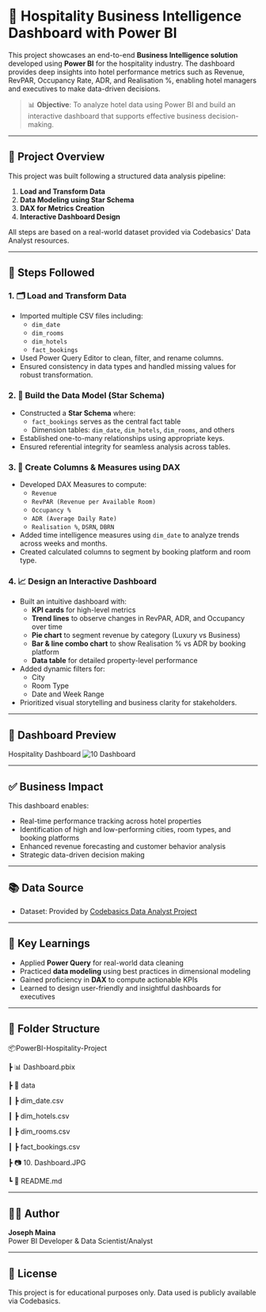 # 🏨 Hospitality Business Intelligence Dashboard with Power BI

This project showcases an end-to-end **Business Intelligence solution** developed using **Power BI** for the hospitality industry. The dashboard provides deep insights into hotel performance metrics such as Revenue, RevPAR, Occupancy Rate, ADR, and Realisation %, enabling hotel managers and executives to make data-driven decisions.

> 📊 **Objective**: To analyze hotel data using Power BI and build an interactive dashboard that supports effective business decision-making.

---

## 🚀 Project Overview

This project was built following a structured data analysis pipeline:

1. **Load and Transform Data**
2. **Data Modeling using Star Schema**
3. **DAX for Metrics Creation**
4. **Interactive Dashboard Design**

All steps are based on a real-world dataset provided via Codebasics' Data Analyst resources.

---

## 🔧 Steps Followed

### 1. 🗂️ Load and Transform Data
- Imported multiple CSV files including:
  - `dim_date`
  - `dim_rooms`
  - `dim_hotels`
  - `fact_bookings`
- Used Power Query Editor to clean, filter, and rename columns.
- Ensured consistency in data types and handled missing values for robust transformation.

### 2. 🌟 Build the Data Model (Star Schema)
- Constructed a **Star Schema** where:
  - `fact_bookings` serves as the central fact table
  - Dimension tables: `dim_date`, `dim_hotels`, `dim_rooms`, and others
- Established one-to-many relationships using appropriate keys.
- Ensured referential integrity for seamless analysis across tables.

### 3. 🧠 Create Columns & Measures using DAX
- Developed DAX Measures to compute:
  - `Revenue`
  - `RevPAR (Revenue per Available Room)`
  - `Occupancy %`
  - `ADR (Average Daily Rate)`
  - `Realisation %`, `DSRN`, `DBRN`
- Added time intelligence measures using `dim_date` to analyze trends across weeks and months.
- Created calculated columns to segment by booking platform and room type.

### 4. 📈 Design an Interactive Dashboard
- Built an intuitive dashboard with:
  - **KPI cards** for high-level metrics
  - **Trend lines** to observe changes in RevPAR, ADR, and Occupancy over time
  - **Pie chart** to segment revenue by category (Luxury vs Business)
  - **Bar & line combo chart** to show Realisation % vs ADR by booking platform
  - **Data table** for detailed property-level performance
- Added dynamic filters for:
  - City
  - Room Type
  - Date and Week Range
- Prioritized visual storytelling and business clarity for stakeholders.

---

## 📸 Dashboard Preview

Hospitality Dashboard ![10  Dashboard](https://github.com/user-attachments/assets/da4c7f50-36b4-4d06-9e20-7ab084a908fd)


---

## ✅ Business Impact

This dashboard enables:
- Real-time performance tracking across hotel properties
- Identification of high and low-performing cities, room types, and booking platforms
- Enhanced revenue forecasting and customer behavior analysis
- Strategic data-driven decision making

---

## 📚 Data Source

- Dataset: Provided by [Codebasics Data Analyst Project](https://codebasics.io/resources/end-to-end-data-analyst-project)

---

## 🧠 Key Learnings

- Applied **Power Query** for real-world data cleaning
- Practiced **data modeling** using best practices in dimensional modeling
- Gained proficiency in **DAX** to compute actionable KPIs
- Learned to design user-friendly and insightful dashboards for executives

---

## 📁 Folder Structure

📦PowerBI-Hospitality-Project

┣ 📊 Dashboard.pbix

┣ 📁 data

┃ ┣ dim_date.csv

┃ ┣ dim_hotels.csv

┃ ┣ dim_rooms.csv

┃ ┣ fact_bookings.csv

┣ 📷 10. Dashboard.JPG

┗ 📄 README.md

---

## 🧑‍💼 Author

**Joseph Maina**  
Power BI Developer & Data Scientist/Analyst  

---

## 📌 License

This project is for educational purposes only. Data used is publicly available via Codebasics.

